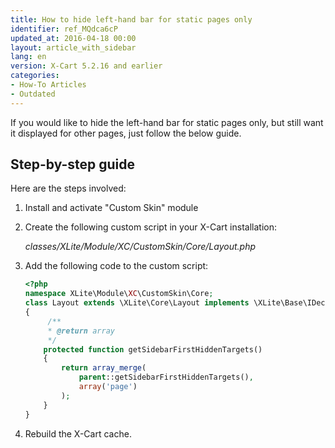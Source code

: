 ```yaml
---
title: How to hide left-hand bar for static pages only
identifier: ref_MQdca6cP
updated_at: 2016-04-18 00:00
layout: article_with_sidebar
lang: en
version: X-Cart 5.2.16 and earlier
categories:
- How-To Articles
- Outdated
---
```


If you would like to hide the left-hand bar for static pages only, but still want it displayed for other pages, just follow the below guide.

## Step-by-step guide

Here are the steps involved:

1.  Install and activate "Custom Skin" module

2.  Create the following custom script in your X-Cart installation:

    _classes/XLite/Module/XC/CustomSkin/Core/Layout.php_

3.  Add the following code to the custom script:

    ```php
    <?php
    namespace XLite\Module\XC\CustomSkin\Core;
    class Layout extends \XLite\Core\Layout implements \XLite\Base\IDecorator
    {
         /**
         * @return array
         */
        protected function getSidebarFirstHiddenTargets()
        {
            return array_merge(
                parent::getSidebarFirstHiddenTargets(),
                array('page')
            );
        }
    }
    ```

4.  Rebuild the X-Cart cache.
